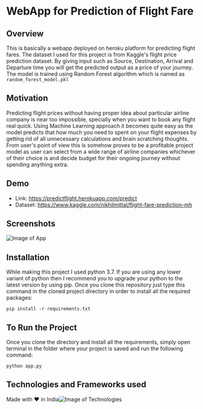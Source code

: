 # WebApp for Prediction of Flight Fare

## Overview 

This is basically a webapp deployed on heroku platform for predicting flight fares. The dataset I used for this project is from Kaggle's flight price prediction dataset. By giving input such as Source, Destination, Arrival and Departure time you will get the predicted output as a price of your journey. The model is trained using Random Forest algorithm which is named as ```random_forest_model.pkl```

## Motivation

Predicting flight prices without having proper idea about particular airline company is near too impossible, specially when you want to book any flight real quick. Using Machine Learning approach it becomes quite easy as the model predicts that how much you need to spent on your flight expenses by getting rid of all unnecessary calculations and brain scratching thoughts. From user's point of view this is somehow proves to be a profitable project model as user can select from a wide range of airline companies whichever of their choice is and decide budget for their ongoing journey without spending anything extra.

## Demo

- Link: https://predictflight.herokuapp.com/predict
- Dataset: https://www.kaggle.com/nikhilmittal/flight-fare-prediction-mh

## Screenshots
![Image of App](https://theforetech.com/wp-content/uploads/2020/09/Screenshot-2020-09-01-at-1.15.39-AM.png)


## Installation

While making this project I used python 3.7. If you are using any lower variant of python then I recommend you to upgrade your python to the latest version by using pip. Once you clone this repository just type this command in the cloned project directory in order to install all the required packages:

```
pip install -r requirements.txt
```
## To Run the Project

Once you clone the directory and install all the requirements, simply open terminal in the folder where your project is saved and run the following command:

```
python app.py
```

## Technologies and Frameworks used
Made with  ♥️  in India![Image of Technologies](https://theforetech.com/wp-content/uploads/2020/09/tech2.png)
